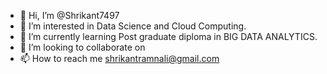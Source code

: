 - 👋 Hi, I’m @Shrikant7497
- 👀 I’m interested in Data Science and Cloud Computing.
- 🌱 I’m currently learning Post graduate diploma in BIG DATA ANALYTICS.
- 💞️ I’m looking to collaborate on
- 📫 How to reach me shrikantramnali@gmail.com

<!---
Shrikant7497/Shrikant7497 is a ✨ special ✨ repository because its `README.md` (this file) appears on your GitHub profile.
You can click the Preview link to take a look at your changes.
--->
